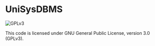 UniSysDBMS
==========

<img alt="GPLv3" src="http://gplv3.fsf.org/gplv3-127x51.png" />

This code is licensed under GNU General Public License, version 3.0 (GPLv3).
